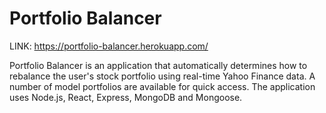 # Portfolio Balancer
LINK: https://portfolio-balancer.herokuapp.com/

Portfolio Balancer is an application that automatically determines how to rebalance the user's stock portfolio using real-time Yahoo Finance data.
A number of model portfolios are available for quick access.
The application uses Node.js, React, Express, MongoDB and Mongoose.
